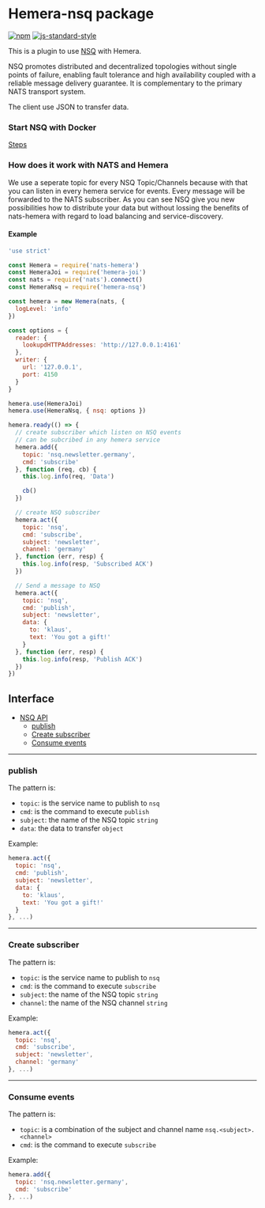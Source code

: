 # Hemera-nsq package

[![npm](https://img.shields.io/npm/v/hemera-nsq.svg?maxAge=3600)](https://www.npmjs.com/package/hemera-nsq)
[![js-standard-style](https://img.shields.io/badge/code%20style-standard-brightgreen.svg)](http://standardjs.com)

This is a plugin to use [NSQ](http://nsq.io/) with Hemera.

NSQ promotes distributed and decentralized topologies without single points of failure, enabling fault tolerance and high availability coupled with a reliable message delivery guarantee. It is complementary to the primary NATS transport system. 

The client use JSON to transfer data.

### Start NSQ with Docker

[Steps](http://nsq.io/deployment/docker.html)

### How does it work with NATS and Hemera
We use a seperate topic for every NSQ Topic/Channels because with that you can listen in every hemera service for events. Every message will be forwarded to the NATS subscriber. As you can see NSQ give you new possibilities how to distribute your data but without lossing the benefits of nats-hemera with regard to load balancing and service-discovery.

#### Example

```js
'use strict'

const Hemera = require('nats-hemera')
const HemeraJoi = require('hemera-joi')
const nats = require('nats').connect()
const HemeraNsq = require('hemera-nsq')

const hemera = new Hemera(nats, {
  logLevel: 'info'
})

const options = {
  reader: {
    lookupdHTTPAddresses: 'http://127.0.0.1:4161'
  },
  writer: {
    url: '127.0.0.1',
    port: 4150
  }
}

hemera.use(HemeraJoi)
hemera.use(HemeraNsq, { nsq: options })

hemera.ready(() => {
  // create subscriber which listen on NSQ events
  // can be subcribed in any hemera service
  hemera.add({
    topic: 'nsq.newsletter.germany',
    cmd: 'subscribe'
  }, function (req, cb) {
    this.log.info(req, 'Data')

    cb()
  })

  // create NSQ subscriber
  hemera.act({
    topic: 'nsq',
    cmd: 'subscribe',
    subject: 'newsletter',
    channel: 'germany'
  }, function (err, resp) {
    this.log.info(resp, 'Subscribed ACK')
  })

  // Send a message to NSQ
  hemera.act({
    topic: 'nsq',
    cmd: 'publish',
    subject: 'newsletter',
    data: {
      to: 'klaus',
      text: 'You got a gift!'
    }
  }, function (err, resp) {
    this.log.info(resp, 'Publish ACK')
  })
})
```

## Interface

* [NSQ API](#NSQ-api)
  * [publish](#publish)
  * [Create subscriber](#create-subscribe)
  * [Consume events](#consume-events)
  
 
-------------------------------------------------------
### publish

The pattern is:

* `topic`: is the service name to publish to `nsq`
* `cmd`: is the command to execute `publish`
* `subject`: the name of the NSQ topic `string`
* `data`: the data to transfer `object`

Example:
```js
hemera.act({
  topic: 'nsq',
  cmd: 'publish',
  subject: 'newsletter',
  data: {
    to: 'klaus',
    text: 'You got a gift!'
  }
}, ...)
```

-------------------------------------------------------
### Create subscriber

The pattern is:

* `topic`: is the service name to publish to `nsq`
* `cmd`: is the command to execute `subscribe`
* `subject`: the name of the NSQ topic `string`
* `channel`: the name of the NSQ channel `string`

Example:
```js
hemera.act({
  topic: 'nsq',
  cmd: 'subscribe',
  subject: 'newsletter',
  channel: 'germany'
}, ...)
```

-------------------------------------------------------
### Consume events

The pattern is:

* `topic`: is a combination of the subject and channel name `nsq.<subject>.<channel>`
* `cmd`: is the command to execute `subscribe`

Example:
```js
hemera.add({
  topic: 'nsq.newsletter.germany',
  cmd: 'subscribe'
}, ...)
```
